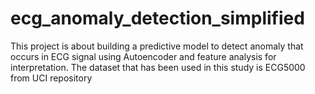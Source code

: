 # ecg_anomaly_detection_simplified
This project is about building a predictive model to detect anomaly that occurs in ECG signal using Autoencoder and feature analysis for interpretation. The dataset that has been used in this study is ECG5000 from UCI repository
